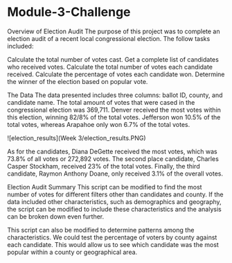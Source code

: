 # Module-3-Challenge
Overview of Election Audit
The purpose of this project was to complete an election audit of a recent local congressional election. The follow tasks included:

Calculate the total number of votes cast.
Get a complete list of candidates who received votes.
Calculate the total number of votes each candidate received.
Calculate the percentage of votes each candidate won.
Determine the winner of the election based on popular vote.


The Data
The data presented includes three columns: ballot ID, county, and candidate name.
The total amount of votes that were cased in the congressional election was 369,711. Denver received the most votes within this election, winning 82/8% of the total votes. Jefferson won 10.5% of the total votes, whereas Arapahoe only won 6.7% of the total votes.

 ![election_results](Week 3/election_results.PNG)
 
As for the candidates, Diana DeGette received the most votes, which was 73.8% of all votes or 272,892 votes. The second place candidate, Charles Casper Stockham, received 23% of the total votes. Finally, the third candidate, Raymon Anthony Doane, only received 3.1% of the overall votes.


Election Audit Summary
This script can be modified to find the most number of votes for different filters other than candidates and county. If the data included other characteristics, such as demographics and geography, the script can be modified to include these characteristics and the analysis can be broken down even further.

This script can also be modified to determine patterns among the characteristics. We could test the percentage of voters by county against each candidate. This would allow us to see which candidate was the most popular within a county or geographical area.
